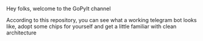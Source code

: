 
Hey folks, welcome to the GoPyIt channel

According to this repository, you can see what a working telegram bot looks like, adopt some chips for yourself and get a little familiar with clean architecture
